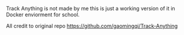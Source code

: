 Track Anything is not made by me this is just a working version of it in Docker enviorment for school.

All credit to original repo https://github.com/gaomingqi/Track-Anything
